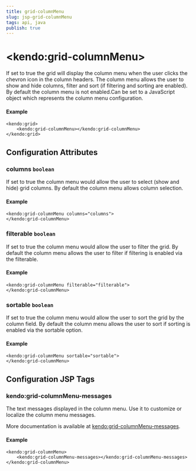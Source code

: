 ```yaml
---
title: grid-columnMenu
slug: jsp-grid-columnMenu
tags: api, java
publish: true
---
```


# \<kendo:grid-columnMenu\>

If set to true the grid will display the column menu when the user clicks the chevron icon in the column headers. The column menu allows the user to show and hide columns, filter and sort (if filtering and sorting are enabled).
By default the column menu is not enabled.Can be set to a JavaScript object which represents the column menu configuration.

#### Example
    <kendo:grid>
        <kendo:grid-columnMenu></kendo:grid-columnMenu>
    </kendo:grid>

## Configuration Attributes

### columns `boolean`

If set to true the column menu would allow the user to select (show and hide) grid columns. By default the column menu allows column selection.

#### Example
    <kendo:grid-columnMenu columns="columns">
    </kendo:grid-columnMenu>

### filterable `boolean`

If set to true the column menu would allow the user to filter the grid. By default the column menu allows the user to filter if filtering is enabled via the filterable.

#### Example
    <kendo:grid-columnMenu filterable="filterable">
    </kendo:grid-columnMenu>

### sortable `boolean`

If set to true the column menu would allow the user to sort the grid by the column field. By default the column menu allows the user to sort if sorting is enabled via the sortable option.

#### Example
    <kendo:grid-columnMenu sortable="sortable">
    </kendo:grid-columnMenu>


##  Configuration JSP Tags

### kendo:grid-columnMenu-messages

The text messages displayed in the column menu. Use it to customize or localize the column menu messages.

More documentation is available at [kendo:grid-columnMenu-messages](grid/columnmenu-messages).

#### Example

    <kendo:grid-columnMenu>
        <kendo:grid-columnMenu-messages></kendo:grid-columnMenu-messages>
    </kendo:grid-columnMenu>

 
